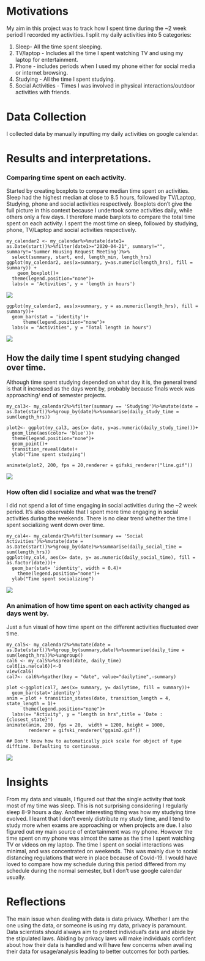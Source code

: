 Motivations
===========

My aim in this project was to track how I spent time during the ~2 week
period I recorded my activities. I split my daily activities into 5
categories:  
1. Sleep- All the time spent sleeping.  
2. TV/laptop - Includes all the time I spent watching TV and using my
laptop for entertainment.  
3. Phone - includes periods when I used my phone either for social media
or internet browsing.  
4. Studying - All the time I spent studying.  
5. Social Activities - Times I was involved in physical
interactions/outdoor activities with friends.

Data Collection
===============

I collected data by manually inputting my daily activities on google
calendar.

Results and interpretations.
============================

### Comparing time spent on each activity.

Started by creating boxplots to compare median time spent on activities.
Sleep had the highest median at close to 8.5 hours, followed by
TV/Laptop, Studying, phone and social activities respectively. Boxplots
don’t give the full picture in this context because I undertook some
activities daily, while others only a few days. I therefore made
barplots to compare the total time spent on each activity. I spent the
most time on sleep, followed by studying, phone, TV/Laptop and social
activities respectively.

    my_calendar2 <- my_calendar%>%mutate(date1= as.Date(start))%>%filter(date1>="2020-04-21", summary!="", summary!='Summer Housing Request Meeting')%>%
      select(summary, start, end, length_min, length_hrs)
    ggplot(my_calendar2, aes(x=summary, y=as.numeric(length_hrs), fill = summary)) + 
        geom_boxplot()+
      theme(legend.position="none")+
      labs(x = 'Activities', y = 'length in hours')

![](index_files/figure-markdown_strict/unnamed-chunk-2-1.png)

    ggplot(my_calendar2, aes(x=summary, y = as.numeric(length_hrs), fill = summary))+
      geom_bar(stat = 'identity')+
          theme(legend.position="none")+
      labs(x = "Activities", y = "Total length in hours")

![](index_files/figure-markdown_strict/unnamed-chunk-3-1.png)

How the daily time I spent studying changed over time.
------------------------------------------------------

Although time spent studying depended on what day it is, the general
trend is that it increased as the days went by, probably because finals
week was approaching/ end of semester projects.

    my_cal3<- my_calendar2%>%filter(summary == 'Studying')%>%mutate(date = as.Date(start))%>%group_by(date)%>%summarise(daily_study_time = sum(length_hrs))

    plot2<- ggplot(my_cal3, aes(x= date, y=as.numeric(daily_study_time)))+
      geom_line(aes(color= 'blue'))+
      theme(legend.position="none")+
      geom_point()+ 
      transition_reveal(date)+
      ylab("Time spent studying")

    animate(plot2, 200, fps = 20,renderer = gifski_renderer("line.gif"))

![](index_files/figure-markdown_strict/unnamed-chunk-4-1.gif)

### How often did I socialize and what was the trend?

I did not spend a lot of time engaging in social activities during the
~2 week period. It’s also observable that I spent more time engaging in
social activities during the weekends. There is no clear trend whether
the time I spent socializing went down over time.

    my_cal4<- my_calendar2%>%filter(summary == 'Social Activities')%>%mutate(date = as.Date(start))%>%group_by(date)%>%summarise(daily_social_time = sum(length_hrs))
    ggplot(my_cal4, aes(x= date, y= as.numeric(daily_social_time), fill = as.factor(date)))+
      geom_bar(stat= 'identity', width = 0.4)+
        theme(legend.position="none")+
      ylab("Time spent socializing")

![](index_files/figure-markdown_strict/unnamed-chunk-5-1.png)

### An animation of how time spent on each activity changed as days went by.

Just a fun visual of how time spent on the different activities
fluctuated over time.

    my_cal5<- my_calendar2%>%mutate(date = as.Date(start))%>%group_by(summary,date)%>%summarise(daily_time = sum(length_hrs))%>%ungroup()
    cal6 <- my_cal5%>%spread(date, daily_time)
    cal6[is.na(cal6)]<-0
    view(cal6)
    cal7<- cal6%>%gather(key = "date", value="dailytime",-summary)

    plot <-ggplot(cal7, aes(x= summary, y= dailytime, fill = summary))+
      geom_bar(stat='identity') 
    anim = plot + transition_states(date, transition_length = 4, state_length = 1)+
          theme(legend.position="none")+
      labs(x= "Activity", y = "length in hrs",title = 'Date : {closest_state}')
    animate(anim, 200, fps = 20,  width = 1200, height = 1000, 
            renderer = gifski_renderer("ggaim2.gif"))

    ## Don't know how to automatically pick scale for object of type difftime. Defaulting to continuous.

![](index_files/figure-markdown_strict/unnamed-chunk-6-1.gif)

Insights
========

From my data and visuals, I figured out that the single activity that
took most of my time was sleep. This is not surprising considering I
regularly sleep 8-9 hours a day. Another interesting thing was how my
studying time evolved. I learnt that I don’t evenly distribute my study
time, and I tend to study more when exams are approaching or when
projects are due. I also figured out my main source of entertainment was
my phone. However the time spent on my phone was almost the same as the
time I spent watching TV or videos on my laptop. The time I spent on
social interactions was minimal, and was concentrated on weekends. This
was mainly due to social distancing regulations that were in place
because of Covid-19. I would have loved to compare how my schedule
during this period differed from my schedule during the normal semester,
but I don’t use google calendar usually.

Reflections
===========

The main issue when dealing with data is data privacy. Whether I am the
one using the data, or someone is using my data, privacy is paramount.
Data scientists should always aim to protect individual’s data and abide
by the stipulated laws. Abiding by privacy laws will make individuals
confident about how their data is handled and will have few concerns
when availing their data for usage/analysis leading to better outcomes
for both parties.

